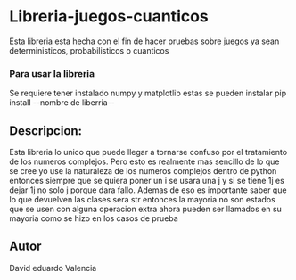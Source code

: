 # Libreria-juegos-cuanticos

Esta libreria esta hecha con el fin de hacer pruebas sobre juegos ya sean deterministicos, probabilisticos o cuanticos

### Para usar la libreria

Se requiere tener instalado numpy y matplotlib estas se pueden instalar pip install --nombre de liberria--

## Descripcion:

Esta libreria lo unico que puede llegar a tornarse confuso por el tratamiento de los numeros complejos.
Pero esto es realmente mas sencillo de lo que se cree yo use la naturaleza de los numeros complejos dentro de python entonces siempre que se quiera poner un i se usara una j 
y si se tiene 1j es dejar 1j no solo j porque dara fallo.
Ademas de eso es importante saber que lo que devuelven las clases sera str entonces la mayoria no son estados que se usen con alguna operacion extra ahora pueden ser llamados
en su mayoria como se hizo en los casos de prueba

## Autor
David eduardo Valencia
